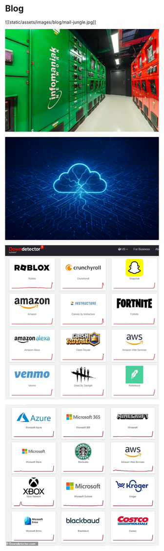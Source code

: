 # Blog

![[static/assets/images/blog/mail-jungle.jpg]]

![](static/assets/images/blog/infomaniak-rechenzentrum.png)

![](static/assets/images/blog/cloud-outage.png)

![](static/assets/images/blog/Downdetecctor%20Amazon%20AWS%20Outage.png)

![](static/assets/images/blog/Services%20Microsoft%20Azure%20Outage.png)

